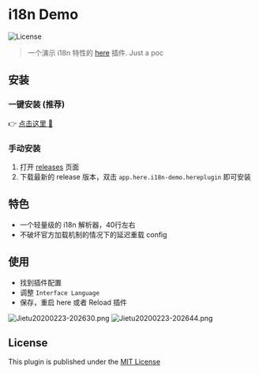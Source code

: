 # i18n Demo
![License](https://img.shields.io/badge/license-MIT-blue.svg)

> 一个演示 i18n 特性的 [here](https://here.app/) 插件. Just a poc

## 安装

### 一键安装  (推荐)

👉 <a href="https://jump.here.app/?installPlugin?title=i18n&url=https://github.com/FriendsOfHere/i18n-demo/releases/latest/download/app.here.i18n-demo.hereplugin">点击这里 🔌</a>

### 手动安装
1. 打开 [releases](https://github.com/FriendsOfHere/i18n-demo/releases/latest/) 页面
2. 下载最新的 release 版本，双击 `app.here.i18n-demo.hereplugin` 即可安装

## 特色
- 一个轻量级的 i18n 解析器，40行左右
- 不破坏官方加载机制的情况下的延迟重载 config

## 使用
- 找到插件配置
- 调整 `Interface Language`
- 保存，重启 here 或者 Reload 插件

![Jietu20200223-202630.png](https://i.loli.net/2020/02/23/s2ixRgAK9XM3C1h.png)
![Jietu20200223-202644.png](https://i.loli.net/2020/02/23/ln4Dq6vf82QSBxg.png)

## License
This plugin is published under the [MIT License](./LICENSE.md)



